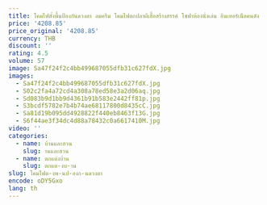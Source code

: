 ```yaml
---
title: โคมไฟตั้งพื้นป้องกันดวงตา ลมครีม โคมไฟตกปลาผีเสื้อสร้างสรรค์ โซฟาห้องนั่งเล่น อินเทอร์เน็ตคนดัง แสงหรูหรา อบอุ่น
price: '4208.85'
price_original: '4208.85'
currency: THB
discount: ''
rating: 4.5
volume: 57
image: Sa47f24f2c4bb499687055dfb31c627fdX.jpg
images:
  - Sa47f24f2c4bb499687055dfb31c627fdX.jpg
  - S02c2fa4a72cd4a308a78ed58e3a2d06aq.jpg
  - Sd083b9d1bb9d4361b91b583e2442ff81p.jpg
  - S3bcdf5782e7b4b74ae68117800d8435cC.jpg
  - Sa81d19b095dd4928822f440eb8463f13G.jpg
  - S6f44ae3f34dc4d88a78432c0a6617410M.jpg
video: ''
categories:
  - name: บ้านและสวน
    slug: านและสวน
  - name: ตกแต่งบ้าน
    slug: ตกแต-งบ-าน
slug: โคมไฟต-งพ-นป-องก-นดวงตา
encode: oDY5Gxo
lang: th
---
```

  